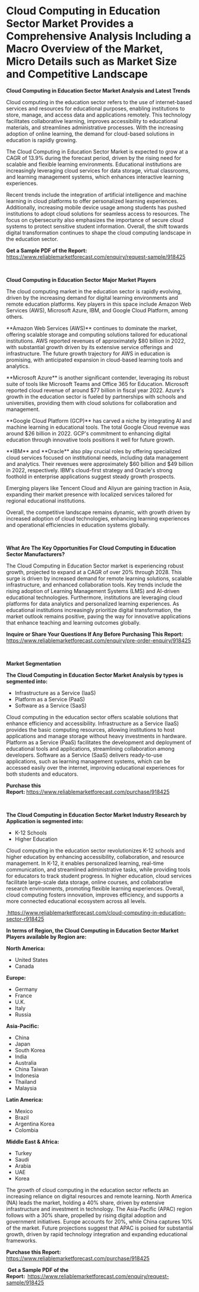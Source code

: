 <p><h1>Cloud Computing in Education Sector Market Provides a Comprehensive Analysis Including a Macro Overview of the Market, Micro Details such as Market Size and Competitive Landscape</h1></p><p><strong>Cloud Computing in Education Sector Market Analysis and Latest Trends</strong></p>
<p><p>Cloud computing in the education sector refers to the use of internet-based services and resources for educational purposes, enabling institutions to store, manage, and access data and applications remotely. This technology facilitates collaborative learning, improves accessibility to educational materials, and streamlines administrative processes. With the increasing adoption of online learning, the demand for cloud-based solutions in education is rapidly growing.</p><p>The Cloud Computing in Education Sector Market is expected to grow at a CAGR of 13.9% during the forecast period, driven by the rising need for scalable and flexible learning environments. Educational institutions are increasingly leveraging cloud services for data storage, virtual classrooms, and learning management systems, which enhances interactive learning experiences. </p><p>Recent trends include the integration of artificial intelligence and machine learning in cloud platforms to offer personalized learning experiences. Additionally, increasing mobile device usage among students has pushed institutions to adopt cloud solutions for seamless access to resources. The focus on cybersecurity also emphasizes the importance of secure cloud systems to protect sensitive student information. Overall, the shift towards digital transformation continues to shape the cloud computing landscape in the education sector.</p></p>
<p><strong>Get a Sample PDF of the Report:&nbsp;</strong> <a href="https://www.reliablemarketforecast.com/enquiry/request-sample/918425?utm_campaign=3135&utm_medium=2&utm_source=Github&utm_content=ia&utm_term=17042025&utm_id=cloud-computing-in-education-sector">https://www.reliablemarketforecast.com/enquiry/request-sample/918425</a></p>
<p>&nbsp;</p>
<p><strong>Cloud Computing in Education Sector Major Market Players</strong></p>
<p><p>The cloud computing market in the education sector is rapidly evolving, driven by the increasing demand for digital learning environments and remote education platforms. Key players in this space include Amazon Web Services (AWS), Microsoft Azure, IBM, and Google Cloud Platform, among others.</p><p>**Amazon Web Services (AWS)** continues to dominate the market, offering scalable storage and computing solutions tailored for educational institutions. AWS reported revenues of approximately $80 billion in 2022, with substantial growth driven by its extensive service offerings and infrastructure. The future growth trajectory for AWS in education is promising, with anticipated expansion in cloud-based learning tools and analytics.</p><p>**Microsoft Azure** is another significant contender, leveraging its robust suite of tools like Microsoft Teams and Office 365 for Education. Microsoft reported cloud revenue of around $77 billion in fiscal year 2022. Azure's growth in the education sector is fueled by partnerships with schools and universities, providing them with cloud solutions for collaboration and management.</p><p>**Google Cloud Platform (GCP)** has carved a niche by integrating AI and machine learning in educational tools. The total Google Cloud revenue was around $26 billion in 2022. GCP's commitment to enhancing digital education through innovative tools positions it well for future growth.</p><p>**IBM** and **Oracle** also play crucial roles by offering specialized cloud services focused on institutional needs, including data management and analytics. Their revenues were approximately $60 billion and $49 billion in 2022, respectively. IBM's cloud-first strategy and Oracle's strong foothold in enterprise applications suggest steady growth prospects.</p><p>Emerging players like Tencent Cloud and Aliyun are gaining traction in Asia, expanding their market presence with localized services tailored for regional educational institutions.</p><p>Overall, the competitive landscape remains dynamic, with growth driven by increased adoption of cloud technologies, enhancing learning experiences and operational efficiencies in education systems globally.</p></p>
<p>&nbsp;</p>
<p><strong>What Are The Key Opportunities For Cloud Computing in Education Sector Manufacturers?</strong></p>
<p><p>The Cloud Computing in Education Sector market is experiencing robust growth, projected to expand at a CAGR of over 20% through 2028. This surge is driven by increased demand for remote learning solutions, scalable infrastructure, and enhanced collaboration tools. Key trends include the rising adoption of Learning Management Systems (LMS) and AI-driven educational technologies. Furthermore, institutions are leveraging cloud platforms for data analytics and personalized learning experiences. As educational institutions increasingly prioritize digital transformation, the market outlook remains positive, paving the way for innovative applications that enhance teaching and learning outcomes globally.</p></p>
<p><strong>Inquire or Share Your Questions If Any Before Purchasing This Report:</strong> <a href="https://www.reliablemarketforecast.com/enquiry/pre-order-enquiry/918425?utm_campaign=3135&utm_medium=2&utm_source=Github&utm_content=ia&utm_term=17042025&utm_id=cloud-computing-in-education-sector">https://www.reliablemarketforecast.com/enquiry/pre-order-enquiry/918425</a></p>
<p>&nbsp;</p>
<p><strong>Market Segmentation</strong></p>
<p><strong>The Cloud Computing in Education Sector Market Analysis by types is segmented into:</strong></p>
<p><ul><li>Infrastructure as a Service (IaaS)</li><li>Platform as a Service (PaaS)</li><li>Software as a Service (SaaS)</li></ul></p>
<p><p>Cloud computing in the education sector offers scalable solutions that enhance efficiency and accessibility. Infrastructure as a Service (IaaS) provides the basic computing resources, allowing institutions to host applications and manage storage without heavy investments in hardware. Platform as a Service (PaaS) facilitates the development and deployment of educational tools and applications, streamlining collaboration among developers. Software as a Service (SaaS) delivers ready-to-use applications, such as learning management systems, which can be accessed easily over the internet, improving educational experiences for both students and educators.</p></p>
<p><strong>Purchase this Report:&nbsp;</strong><a href="https://www.reliablemarketforecast.com/purchase/918425?utm_campaign=3135&utm_medium=2&utm_source=Github&utm_content=ia&utm_term=17042025&utm_id=cloud-computing-in-education-sector">https://www.reliablemarketforecast.com/purchase/918425</a></p>
<p>&nbsp;</p>
<p><strong>The Cloud Computing in Education Sector Market Industry Research by Application is segmented into:</strong></p>
<p><ul><li>K-12 Schools</li><li>Higher Education</li></ul></p>
<p><p>Cloud computing in the education sector revolutionizes K-12 schools and higher education by enhancing accessibility, collaboration, and resource management. In K-12, it enables personalized learning, real-time communication, and streamlined administrative tasks, while providing tools for educators to track student progress. In higher education, cloud services facilitate large-scale data storage, online courses, and collaborative research environments, promoting flexible learning experiences. Overall, cloud computing fosters innovation, improves efficiency, and supports a more connected educational ecosystem across all levels.</p></p>
<p><a href="https://www.reliablemarketforecast.com/cloud-computing-in-education-sector-r918425?utm_campaign=3135&utm_medium=2&utm_source=Github&utm_content=ia&utm_term=17042025&utm_id=cloud-computing-in-education-sector">&nbsp;https://www.reliablemarketforecast.com/cloud-computing-in-education-sector-r918425</a></p>
<p><strong>In terms of Region, the Cloud Computing in Education Sector Market Players available by Region are:</strong></p>
<p>
    <p> <strong> North America: </strong>
        <ul>
            <li>United States</li>
            <li>Canada</li>
        </ul>
        </p> 
    <p> <strong> Europe: </strong>
        <ul>
            <li>Germany</li>
            <li>France</li>
            <li>U.K.</li>
            <li>Italy</li>
            <li>Russia</li>
        </ul>
        </p> 
    <p> <strong> Asia-Pacific: </strong>
        <ul>
            <li>China</li>
            <li>Japan</li>
            <li>South Korea</li>
            <li>India</li>
            <li>Australia</li>
            <li>China Taiwan</li>
            <li>Indonesia</li>
            <li>Thailand</li>
            <li>Malaysia</li>
        </ul>
        </p> 
    <p> <strong> Latin America: </strong>
        <ul>
            <li>Mexico</li>
            <li>Brazil</li>
            <li>Argentina Korea</li>
            <li>Colombia</li>
        </ul>
        </p> 
    <p> <strong> Middle East & Africa: </strong>
        <ul>
            <li>Turkey</li>
            <li>Saudi</li>
            <li>Arabia</li>
            <li>UAE</li>
            <li>Korea</li>
        </ul>
    </p>
    </p>
<p><p>The growth of cloud computing in the education sector reflects an increasing reliance on digital resources and remote learning. North America (NA) leads the market, holding a 40% share, driven by extensive infrastructure and investment in technology. The Asia-Pacific (APAC) region follows with a 30% share, propelled by rising digital adoption and government initiatives. Europe accounts for 20%, while China captures 10% of the market. Future projections suggest that APAC is poised for substantial growth, driven by rapid technology integration and expanding educational frameworks.</p></p>
<p><strong>Purchase this Report: </strong><a href="https://www.reliablemarketforecast.com/purchase/918425?utm_campaign=3135&utm_medium=2&utm_source=Github&utm_content=ia&utm_term=17042025&utm_id=cloud-computing-in-education-sector">https://www.reliablemarketforecast.com/purchase/918425</a></p>
<p>&nbsp;<strong>Get a Sample PDF of the Report:&nbsp;&nbsp;</strong><a href="https://www.reliablemarketforecast.com/enquiry/request-sample/918425?utm_campaign=3135&utm_medium=2&utm_source=Github&utm_content=ia&utm_term=17042025&utm_id=cloud-computing-in-education-sector">https://www.reliablemarketforecast.com/enquiry/request-sample/918425</a></p>
<p><strong></strong></p>
<p><p></p><p></p><p></p></p>